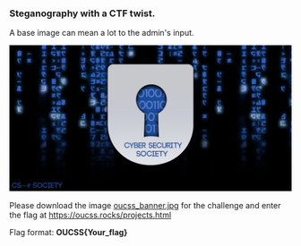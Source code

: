 ### Steganography with a CTF twist.

A base image can mean a lot to the admin's input. 

![](oucss_banner.jpg)

Please download the image [oucss_banner.jpg](https://github.com/oucssrocks/member_challenges/blob/main/m0j0_challenge1/oucss_banner.jpg) for the challenge and enter the flag at https://oucss.rocks/projects.html

Flag format: **OUCSS{Your_flag}**

